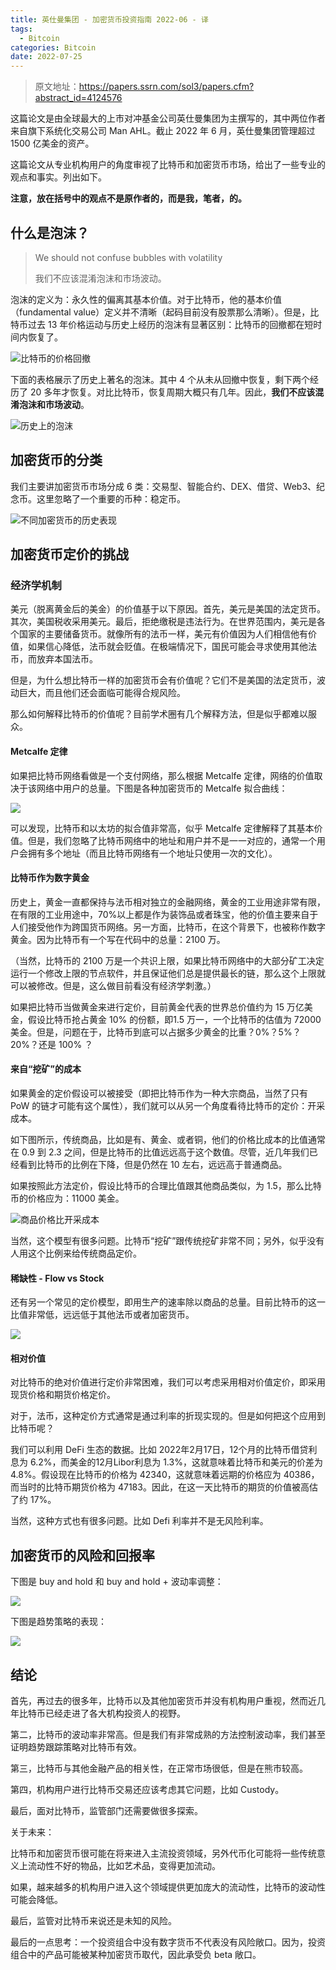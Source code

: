 ```yaml
---
title: 英仕曼集团 - 加密货币投资指南 2022-06 - 译
tags: 
  - Bitcoin
categories: Bitcoin
date: 2022-07-25
---
```


> 原文地址：https://papers.ssrn.com/sol3/papers.cfm?abstract_id=4124576

这篇论文是由全球最大的上市对冲基金公司英仕曼集团为主撰写的，其中两位作者来自旗下系统化交易公司 Man AHL。截止 2022 年 6 月，英仕曼集团管理超过 1500 亿美金的资产。

这篇论文从专业机构用户的角度审视了比特币和加密货币市场，给出了一些专业的观点和事实。列出如下。

**注意，放在括号中的观点不是原作者的，而是我，笔者，的。**

## 什么是泡沫？

> We should not confuse bubbles with volatility
> 
> 我们不应该混淆泡沫和市场波动。

泡沫的定义为：永久性的偏离其基本价值。对于比特币，他的基本价值（fundamental value）定义并不清晰（起码目前没有股票那么清晰）。但是，比特币过去 13 年价格运动与历史上经历的泡沫有显著区别：比特币的回撤都在短时间内恢复了。

![比特币的价格回撤](https://i.imgur.com/eZVA3sj.png)

下面的表格展示了历史上著名的泡沫。其中 4 个从未从回撤中恢复，剩下两个经历了 20 多年才恢复。对比比特币，恢复周期大概只有几年。因此，**我们不应该混淆泡沫和市场波动**。

![历史上的泡沫](https://i.imgur.com/ailUMuF.png)

## 加密货币的分类

我们主要讲加密货币市场分成 6 类：交易型、智能合约、DEX、借贷、Web3、纪念币。这里忽略了一个重要的币种：稳定币。

![不同加密货币的历史表现](https://i.imgur.com/v1E9VL7.png)

## 加密货币定价的挑战

### 经济学机制

美元（脱离黄金后的美金）的价值基于以下原因。首先，美元是美国的法定货币。其次，美国税收采用美元。最后，拒绝缴税是违法行为。在世界范围内，美元是各个国家的主要储备货币。就像所有的法币一样，美元有价值因为人们相信他有价值，如果信心降低，法币就会贬值。在极端情况下，国民可能会寻求使用其他法币，而放弃本国法币。

但是，为什么想比特币一样的加密货币会有价值呢？它们不是美国的法定货币，波动巨大，而且他们还会面临可能得合规风险。

那么如何解释比特币的价值呢？目前学术圈有几个解释方法，但是似乎都难以服众。

#### Metcalfe 定律

如果把比特币网络看做是一个支付网络，那么根据 Metcalfe 定律，网络的价值取决于该网络中用户的总量。下图是各种加密货币的 Metcalfe 拟合曲线：

![](https://i.imgur.com/pEF9T8c.png)

可以发现，比特币和以太坊的拟合值非常高，似乎 Metcalfe 定律解释了其基本价值。但是，我们忽略了比特币网络中的地址和用户并不是一一对应的，通常一个用户会拥有多个地址（而且比特币网络有一个地址只使用一次的文化）。

#### 比特币作为数字黄金

历史上，黄金一直都保持与法币相对独立的金融网络，黄金的工业用途非常有限，在有限的工业用途中，70%以上都是作为装饰品或者珠宝，他的价值主要来自于人们接受他作为跨国货币网络。另一方面，比特币，在这个背景下，也被称作数字黄金。因为比特币有一个写在代码中的总量：2100 万。

（当然，比特币的 2100 万是一个共识上限，如果比特币网络中的大部分矿工决定运行一个修改上限的节点软件，并且保证他们总是提供最长的链，那么这个上限就可以被修改。但是，这么做目前看没有经济学刺激。）

如果把比特币当做黄金来进行定价，目前黄金代表的世界总价值约为 15 万亿美金，假设比特币抢占黄金 10% 的份额，即1.5 万一，一个比特币的估值为 72000 美金。但是，问题在于，比特币到底可以占据多少黄金的比重？0%？5%？ 20%？还是 100% ？

#### 来自“挖矿”的成本

如果黄金的定价假设可以被接受（即把比特币作为一种大宗商品，当然了只有 PoW 的链才可能有这个属性），我们就可以从另一个角度看待比特币的定价：开采成本。

如下图所示，传统商品，比如是有、黄金、或者铜，他们的价格比成本的比值通常在 0.9 到 2.3 之间，但是比特币的比值远远高于这个数值。尽管，近几年我们已经看到比特币的比例在下降，但是仍然在 10 左右，远远高于普通商品。

如果按照此方法定价，假设比特币的合理比值跟其他商品类似，为 1.5，那么比特币的价格应为：11000 美金。

![商品价格比开采成本](https://i.imgur.com/sZSo2aj.png)

当然，这个模型有很多问题。比特币“挖矿”跟传统挖矿非常不同；另外，似乎没有人用这个比例来给传统商品定价。

#### 稀缺性 - Flow vs Stock

还有另一个常见的定价模型，即用生产的速率除以商品的总量。目前比特币的这一比值非常低，远远低于其他法币或者加密货币。

![](https://i.imgur.com/I7xvHR7.png)

#### 相对价值

对比特币的绝对价值进行定价非常困难，我们可以考虑采用相对价值定价，即采用现货价格和期货价格定价。

对于，法币，这种定价方式通常是通过利率的折现实现的。但是如何把这个应用到比特币呢？

我们可以利用 DeFi 生态的数据。比如 2022年2月17日，12个月的比特币借贷利息为 6.2%，而美金的12月Libor利息为 1.3%，这就意味着比特币和美元的价差为 4.8%。假设现在比特币的价格为 42340，这就意味着远期的价格应为 40386，而当时的比特币期货价格为 47183。因此，在这一天比特币的期货的价值被高估了约 17%。

当然，这种方式也有很多问题。比如 Defi 利率并不是无风险利率。

## 加密货币的风险和回报率

下图是 buy and hold 和 buy and hold + 波动率调整：

![](https://i.imgur.com/Wj17r0d.png)

下图是趋势策略的表现：

![](https://i.imgur.com/l63ZmE5.png)

## 结论

首先，再过去的很多年，比特币以及其他加密货币并没有机构用户重视，然而近几年比特币已经走进了各大机构投资人的视野。

第二，比特币的波动率非常高。但是我们有非常成熟的方法控制波动率，我们甚至证明趋势跟踪策略对比特币有效。

第三，比特币与其他金融产品的相关性，在正常市场很低，但是在熊市较高。

第四，机构用户进行比特币交易还应该考虑其它问题，比如 Custody。

最后，面对比特币，监管部门还需要做很多探索。

关于未来：

比特币和加密货币很可能在将来进入主流投资领域，另外代币化可能将一些传统意义上流动性不好的物品，比如艺术品，变得更加流动。

如果，越来越多的机构用户进入这个领域提供更加庞大的流动性，比特币的波动性可能会降低。

最后，监管对比特币来说还是未知的风险。

最后的一点思考：一个投资组合中没有数字货币不代表没有风险敞口。因为，投资组合中的产品可能被某种加密货币取代，因此承受负 beta 敞口。